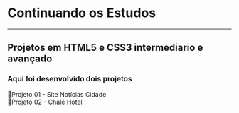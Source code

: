 # Continuando os Estudos
***
## Projetos em HTML5 e CSS3 intermediario e avançado
### Aqui foi desenvolvido dois projetos

🚀Projeto 01 - Site Notícias Cidade<br>
🚀Projeto 02 - Chalé Hotel<br>




